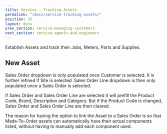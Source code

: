 ```yaml
---
title: Service - Tracking Assets
permalink: "/docs/service-tracking-assets/"
position: 35
layout: docs
prev_section: service-managing-customers
next_section: service-agents-and-engineers
---
```


Establish Assets and track their Jobs, Meters, Parts and Supplies.

## New Asset

Sales Order dropdown is only populated once Customer is selected. It is further refined if Site is selected. Sales Order Line dropdown is then only populated once a Sales Order is selected.

If Sales Order and Sales Order Line are selected it will prefill the Product Code, Brand, Description and Category. But if the Product Code is changed, Sales Order and Sales Order Line are then cleared.

The reason for having the option to link the Asset to a Sales Order is so that Made-To-Order assets can automatically have their actual components listed, without having to manually add each component used.

